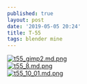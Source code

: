 ```yaml
---
published: true
layout: post
date: '2019-05-05 20:24'
title: T-55
tags: blender mine 
---
```

[![t55_gimp2.md.png](https://cdn.scrot.moe/images/2019/05/05/t55_gimp2.md.png)](https://scrot.moe/image/abSAN)  
[![t55_8.md.png](https://cdn.scrot.moe/images/2019/05/05/t55_8.md.png)](https://scrot.moe/image/abhz0)  
[![t55_10_01.md.png](https://cdn.scrot.moe/images/2019/05/05/t55_10_01.md.png)](https://scrot.moe/image/abrnA)
